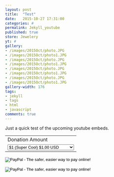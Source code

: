 ```yaml
---
layout: post
title:  "Test"
date:   2015-10-27 17:31:00
categories: #
permalink: Jekyll_youtube
published: true
store: Jewelery
yt: #
gallery:
- /images/2015Oct/photo.JPG
- /images/2015Oct/photo1.JPG
- /images/2015Oct/photo.JPG
- /images/2015Oct/photo1.JPG
- /images/2015Oct/photo.JPG
- /images/2015Oct/photo1.JPG
- /images/2015Oct/photo.JPG
- /images/2015Oct/photo1.JPG
gallery-width: 176
tags:
- jekyll
- tags
- html
- javascript
comments: true
---
```

Just a quick test of the upcoming youtube embeds.
<form action="https://www.paypal.com/cgi-bin/webscr" method="post" target="_top">
<input type="hidden" name="cmd" value="_s-xclick">
<input type="hidden" name="hosted_button_id" value="YT86JQBQZU62Q">
<table>
<tr><td><input type="hidden" name="on0" value="Donation Amount">Donation Amount</td></tr><tr><td><select name="os0">
	<option value="$1 (Super Cool)">$1 (Super Cool) $1.00 USD</option>
	<option value="$2 (Amazing)">$2 (Amazing) $2.00 USD</option>
	<option value="$5 (OMG Thank you)">$5 (OMG Thank you) $5.00 USD</option>
</select> </td></tr>
</table>
<input type="hidden" name="currency_code" value="USD">
<input type="image" src="https://www.paypalobjects.com/en_US/i/btn/btn_buynowCC_LG.gif" border="0" name="submit" alt="PayPal - The safer, easier way to pay online!">
<img alt="" border="0" src="https://www.paypalobjects.com/en_US/i/scr/pixel.gif" width="1" height="1">
</form>

<form target="paypal" action="https://www.paypal.com/cgi-bin/webscr" method="post">
<input type="hidden" name="cmd" value="_s-xclick">
<input type="hidden" name="hosted_button_id" value="TY7EGDKRFYP78">
<input type="image" src="https://www.paypalobjects.com/en_US/i/btn/btn_cart_LG.gif" border="0" name="submit" alt="PayPal - The safer, easier way to pay online!">
<img alt="" border="0" src="https://www.paypalobjects.com/en_US/i/scr/pixel.gif" width="1" height="1">
</form>
